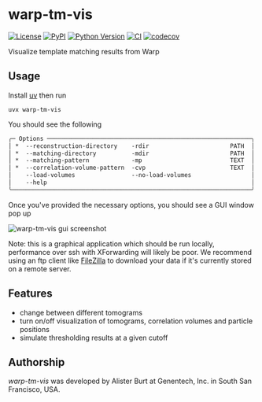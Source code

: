 # warp-tm-vis

[![License](https://img.shields.io/pypi/l/warp-tm-vis.svg?color=green)](https://github.com/warpem/warp-tm-vis/raw/main/LICENSE)
[![PyPI](https://img.shields.io/pypi/v/warp-tm-vis.svg?color=green)](https://pypi.org/project/warp-tm-vis)
[![Python Version](https://img.shields.io/pypi/pyversions/warp-tm-vis.svg?color=green)](https://python.org)
[![CI](https://github.com/warpem/warp-tm-vis/actions/workflows/ci.yml/badge.svg)](https://github.com/warpem/warp-tm-vis/actions/workflows/ci.yml)
[![codecov](https://codecov.io/gh/warpem/warp-tm-vis/branch/main/graph/badge.svg)](https://codecov.io/gh/warpem/warp-tm-vis)

Visualize template matching results from Warp

## Usage

Install [uv](https://docs.astral.sh/uv/getting-started/installation/) then run 

```shell
uvx warp-tm-vis
```

You should see the following

```txt
╭─ Options ──────────────────────────────────────────────────────────╮
│ *  --reconstruction-directory    -rdir                       PATH  │
│ *  --matching-directory          -mdir                       PATH  │
│ *  --matching-pattern            -mp                         TEXT  │
│ *  --correlation-volume-pattern  -cvp                        TEXT  │
│    --load-volumes                --no-load-volumes                 │
│    --help                                                          │
╰────────────────────────────────────────────────────────────────────╯
```

Once you've provided the necessary options, you should see a GUI window pop up

![warp-tm-vis gui screenshot](./assets/gui-screenshot.png)

Note: this is a graphical application which should be run locally, performance over ssh with XForwarding will likely be poor. 
We recommend using an ftp client like [FileZilla](https://filezilla-project.org/) to download your data if it's 
currently stored on a remote server.

## Features
- change between different tomograms
- turn on/off visualization of tomograms, correlation volumes and particle positions
- simulate thresholding results at a given cutoff

## Authorship

*warp-tm-vis* was developed by Alister Burt at Genentech, Inc. in South San Francisco, USA.